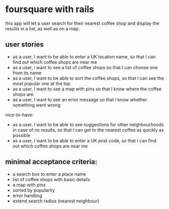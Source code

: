 # foursquare with rails

this app will let a user search for their nearest coffee shop and display the results in a list, as well as on a map.

## user stories

- as a user, I want to be able to enter a UK location name, so that I can find out which coffee shops are near me
- as a user, i want to see a list of coffee shops so that I can choose one from its name
- as a user, I want to be able to sort the coffee shops, so that I can see the most popular one at the top 
- as a user, I want to see a map with pins so that I know where the coffee shops are
- as a user, I want to see an error message so that I know whether something went wrong

nice-to-have:

- as a user, I want to be able to see suggestions for other neighbourhoods in case of no results, so that I can get to the nearest coffee as quickly as possible 
- as a user, I want to be able to enter a UK post code, so that I can find out which coffee shops are near me

## minimal acceptance criteria:

* a search box to enter a place name 
* list of coffee shops with basic details
* a map with pins
* sorted by popularity
* error handling
* extend search radius (nearest neighbour)
